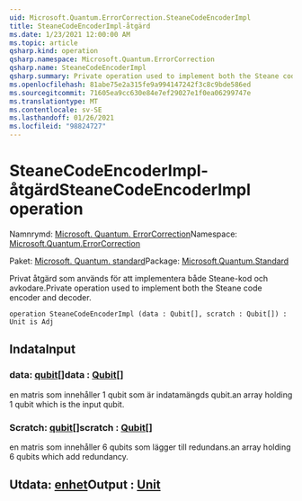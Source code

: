 ```yaml
---
uid: Microsoft.Quantum.ErrorCorrection.SteaneCodeEncoderImpl
title: SteaneCodeEncoderImpl-åtgärd
ms.date: 1/23/2021 12:00:00 AM
ms.topic: article
qsharp.kind: operation
qsharp.namespace: Microsoft.Quantum.ErrorCorrection
qsharp.name: SteaneCodeEncoderImpl
qsharp.summary: Private operation used to implement both the Steane code encoder and decoder.
ms.openlocfilehash: 81abe75e2a315fe9a994147242f3c8c9bde586ed
ms.sourcegitcommit: 71605ea9cc630e84e7ef29027e1f0ea06299747e
ms.translationtype: MT
ms.contentlocale: sv-SE
ms.lasthandoff: 01/26/2021
ms.locfileid: "98824727"
---
```

# <a name="steanecodeencoderimpl-operation"></a><span data-ttu-id="6ad7e-102">SteaneCodeEncoderImpl-åtgärd</span><span class="sxs-lookup"><span data-stu-id="6ad7e-102">SteaneCodeEncoderImpl operation</span></span>

<span data-ttu-id="6ad7e-103">Namnrymd: [Microsoft. Quantum. ErrorCorrection](xref:Microsoft.Quantum.ErrorCorrection)</span><span class="sxs-lookup"><span data-stu-id="6ad7e-103">Namespace: [Microsoft.Quantum.ErrorCorrection](xref:Microsoft.Quantum.ErrorCorrection)</span></span>

<span data-ttu-id="6ad7e-104">Paket: [Microsoft. Quantum. standard](https://nuget.org/packages/Microsoft.Quantum.Standard)</span><span class="sxs-lookup"><span data-stu-id="6ad7e-104">Package: [Microsoft.Quantum.Standard](https://nuget.org/packages/Microsoft.Quantum.Standard)</span></span>


<span data-ttu-id="6ad7e-105">Privat åtgärd som används för att implementera både Steane-kod och avkodare.</span><span class="sxs-lookup"><span data-stu-id="6ad7e-105">Private operation used to implement both the Steane code encoder and decoder.</span></span>

```qsharp
operation SteaneCodeEncoderImpl (data : Qubit[], scratch : Qubit[]) : Unit is Adj
```


## <a name="input"></a><span data-ttu-id="6ad7e-106">Indata</span><span class="sxs-lookup"><span data-stu-id="6ad7e-106">Input</span></span>

### <a name="data--qubit"></a><span data-ttu-id="6ad7e-107">data: [qubit](xref:microsoft.quantum.lang-ref.qubit)[]</span><span class="sxs-lookup"><span data-stu-id="6ad7e-107">data : [Qubit](xref:microsoft.quantum.lang-ref.qubit)[]</span></span>

<span data-ttu-id="6ad7e-108">en matris som innehåller 1 qubit som är indatamängds qubit.</span><span class="sxs-lookup"><span data-stu-id="6ad7e-108">an array holding 1 qubit which is the input qubit.</span></span>


### <a name="scratch--qubit"></a><span data-ttu-id="6ad7e-109">Scratch: [qubit](xref:microsoft.quantum.lang-ref.qubit)[]</span><span class="sxs-lookup"><span data-stu-id="6ad7e-109">scratch : [Qubit](xref:microsoft.quantum.lang-ref.qubit)[]</span></span>

<span data-ttu-id="6ad7e-110">en matris som innehåller 6 qubits som lägger till redundans.</span><span class="sxs-lookup"><span data-stu-id="6ad7e-110">an array holding 6 qubits which add redundancy.</span></span>



## <a name="output--unit"></a><span data-ttu-id="6ad7e-111">Utdata: [enhet](xref:microsoft.quantum.lang-ref.unit)</span><span class="sxs-lookup"><span data-stu-id="6ad7e-111">Output : [Unit](xref:microsoft.quantum.lang-ref.unit)</span></span>

